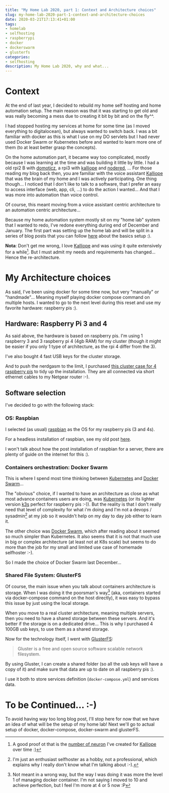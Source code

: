 ```yaml
---
title: "My Home Lab 2020, part 1: Context and Architecture choices"
slug: my-home-lab-2020-part-1-context-and-architecture-choices
date: 2020-03-21T17:13:41+01:00
tags:
- homelab
- selfhosting
- raspberrypi
- docker
- dockerswarm
- glusterfs
categories:
- selfhosting
description: My Home Lab 2020, why and what...
---
```


# Context

At the end of last year, I decided to rebuild my home self hosting and home automation setup. The main reason was that it was starting to get old and was really becoming a mess due to creating it bit by bit and on the fly^^.

I had stopped hosting my services at home for some time (as I moved everything to digitalocean), but always wanted to switch back. I was a bit familiar with docker as this is what I use on my DO servlets but I had never used Docker Swarm or Kubernetes before and wanted to learn more one of them (to at least better grasp the concepts).

On the home automation part, it became way too complicated, mostly because I was learning at the time and was building it little by little. I had a old rpi2 B with [domoticz](https://github.com/domoticz/domoticz), a rpi3 with [kalliope](https://kalliope-project.github.io/) and [nodered](https://nodered.org/), … For those reading my blog back then, you are familiar with the voice assistant [Kalliope](https://kalliope-project.github.io/) that was the brain of my home and I was actively participating. One thing though… I noticed that I don't like to talk to a software, that I prefer an easy to access interface (web, app, cli, …) to do the action I wanted… And that I was more into automation than voice control.

Of course, this meant moving from a voice assistant centric architecture to an automation centric architecture…

Because my home automation system mostly sit on my "home lab" system that I wanted to redo, I've redone everything during end of December and January. The first part was setting up the home lab and will be split in a series of blog posts that you can follow [here](/categories/homelab/) about the basics setup :).

**Nota**: Don't get me wrong, I love [Kalliope](https://kalliope-project.github.io/) and was using it quite extensively for a while[^1]. But I must admit my needs and requirements has changed… Hence the re-architecture.


# My Architecture choices

As said, I've been using docker for some time now, but very "manually" or "handmade"… Meaning myself playing docker compose command on multiple hosts. I wanted to go to the next level during this reset and use my favorite hardware: raspberry pis :).


## Hardware: Raspberry Pi 3 and 4

As said above, the hardware is based on raspberry pis. I'm using 1 raspberry 3 and 3 raspberry pi 4 (4gb RAM) for my cluster (though it might be easier if you only 1 type of architecture, as the rpi 4 differ from the 3).

I've also bought 4 fast USB keys for the cluster storage.

And to push the nerdgasm to the limit, I purchased [this cluster case for 4 raspberry pis](https://www.amazon.com/GeeekPi-Cluster-Raspberry-Heatsink-Stackable/dp/B07MW24S61/ref=sr_1_5) to tidy up the installation. They are all connected via short ethernet cables to my Netgear router :-).


## Software selection

I've decided to go with the following stack:

### OS: Raspbian

I selected (as usual) [raspbian](https://www.raspbian.org/) as the OS for my raspberry pis (3 and 4s).

For a headless installation of raspbian, see my old post [here](/posts/2017/11/5/headless-raspberrypi-installation/).

I won't talk about how the post installation of raspbian for a server, there are plenty of guide on the internet for this :).


### Containers orchestration: Docker Swarm

This is where I spend most time thinking between [Kubernetes](https://kubernetes.io/) and [Docker Swarm](https://docs.docker.com/engine/swarm/)…

The "obvious" choice, if I wanted to have an architecture as close as what most advance containers users are doing, was [Kubernetes](https://kubernetes.io/) (or its lighter version [k3s](https://k3s.io/) perfect for raspberry pis :-)). But the reality is that I don't really need that level of complexity for what i'm doing and I'm not a devops / sysadmin[^2] at my job so it wouldn't help on my day to day job either to learn it.

The other choice was [Docker Swarm](https://docs.docker.com/engine/swarm/), which after reading about it seemed so much simpler than Kubernetes. It also seems that it is not that much use in big or complex architecture (at least not at K8s scale) but seems to do more than the job for my small and limited use case of homemade selfhoster :-).

So I made the choice of Docker Swarm last December…


### Shared File System: GlusterFS

Of course, the main issue when you talk about containers architecture is storage. When I was doing it the poorsman's way[^3] (aka, containers started via docker-compose command on the host directly), it was easy to bypass this issue by just using the local storage.

When you move to a real cluster architecture, meaning multiple servers, then you need to have a shared storage between these servers. And it's better if the storage is on a dedicated drive… This is why I purchased 4 100GB usb keys, to use them as a shared storage.

Now for the technology itself, I went with [GlusterFS](https://www.gluster.org/):
> Gluster is a free and open source software scalable network filesystem.

By using Gluster, I can create a shared folder (so all the usb keys will have a copy of it) and make sure that data are up to date on all raspberry pis :).

I use it both to store services definition (`docker-compose.yml`) and services data.


# To be Continued… :-)

To avoid having way too long blog post, I'll stop here for now that we have an idea of what will be the setup of my home lab! Next we'll go to actual setup of docker, docker-compose, docker-swarm and glusterFS.

[^1]: A good proof ot that is the [number of neuron](https://kalliope-project.github.io/neurons_marketplace.html) I've created for [Kalliope](https://kalliope-project.github.io/) over time :)
[^2]: I'm just an enthusiast selfhoster as a hobby, not a professional, which explains why I really don't know what I'm talking about :-).
[^3]: Not meant in a wrong way, but the way I was doing it was more the level 1 of managing docker container. I'm not saying I moved to 10 and achieve perfection, but I feel I'm more at 4 or 5 now :P

